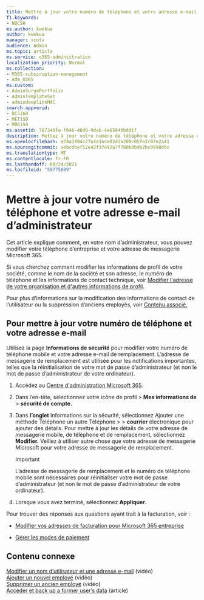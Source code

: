 ```yaml
---
title: Mettre à jour votre numéro de téléphone et votre adresse e-mail d’administrateur
f1.keywords:
- NOCSH
ms.author: kwekua
author: kwekua
manager: scotv
audience: Admin
ms.topic: article
ms.service: o365-administration
localization_priority: Normal
ms.collection:
- M365-subscription-management
- Adm_O365
ms.custom:
- AdminSurgePortfolio
- AdminTemplateSet
- admindeeplinkMAC
search.appverid:
- BCS160
- MET150
- MOE150
ms.assetid: 767349fa-f646-46d9-9dab-4a65049bdd1f
description: Mettez à jour votre numéro de téléphone et votre adresse de messagerie d’administrateur dans le Centre d’administration si vous souhaitez réinitialiser votre propre mot de passe d’administrateur.
ms.openlocfilehash: e74a3494c27e4a1bce02d2a289c05fe2c87e2a41
ms.sourcegitcommit: aebcdbef52e42f37492a7f780b8b9b2bc0998d5c
ms.translationtype: MT
ms.contentlocale: fr-FR
ms.lasthandoff: 09/24/2021
ms.locfileid: "59775809"
---
```

# <a name="update-your-admin-phone-number-and-email-address"></a>Mettre à jour votre numéro de téléphone et votre adresse e-mail d’administrateur

Cet article explique comment, en votre nom d’administrateur, vous pouvez modifier votre téléphone d’entreprise et votre adresse de messagerie Microsoft 365.
  
Si vous cherchez comment modifier les informations de profil de votre société, comme le nom de la société et son adresse, le numéro de téléphone et les informations de contact technique, voir [Modifier l'adresse de votre organisation et d'autres informations de profil](change-address-contact-and-more.md).

Pour plus d’informations sur la modification des informations de contact de l’utilisateur ou la suppression d’anciens employés, voir [Contenu associé.](#related-content)
  
## <a name="to-update-your-phone-number-and-email-address"></a>Pour mettre à jour votre numéro de téléphone et votre adresse e-mail

Utilisez la page **Informations de sécurité** pour modifier votre numéro de téléphone mobile et votre adresse e-mail de remplacement. L’adresse de messagerie de remplacement est utilisée pour les notifications importantes, telles que la réinitialisation de votre mot de passe d’administrateur (et non le mot de passe d’administrateur de votre ordinateur). 
  
1. Accédez au <a href="https://go.microsoft.com/fwlink/p/?linkid=2024339" target="_blank">Centre d'administration Microsoft 365</a>.

2. Dans l’en-tête, sélectionnez votre icône de profil \> **Mes informations de** \> **sécurité de compte.**

3. Dans **l’onglet** Informations  sur la sécurité, sélectionnez Ajouter une méthode Téléphone un autre Téléphone \>  \>  **courrier** électronique pour ajouter des détails. Pour mettre à jour les détails de votre adresse de messagerie mobile, de téléphone et de remplacement, sélectionnez **Modifier.** Veillez à utiliser autre chose que votre adresse de messagerie Microsoft pour votre adresse de messagerie de remplacement.

    > [!IMPORTANT]
    > L’adresse de messagerie de remplacement et le numéro de téléphone mobile sont nécessaires pour réinitialiser votre mot de passe d’administrateur (et non le mot de passe d’administrateur de votre ordinateur).

4. Lorsque vous avez terminé, sélectionnez **Appliquer**.
  
Pour trouver des réponses aux questions ayant trait à la facturation, voir :
  
- [Modifier vos adresses de facturation pour Microsoft 365 entreprise](../../commerce/billing-and-payments/change-your-billing-addresses.md)

- [Gérer les modes de paiement](../../commerce/billing-and-payments/manage-payment-methods.md)

## <a name="related-content"></a>Contenu connexe

[Modifier un nom d’utilisateur et une adresse e-mail](../add-users/change-a-user-name-and-email-address.md) (vidéo)\
[Ajouter un nouvel employé](../add-users/add-new-employee.md) (vidéo)\
[Supprimer un ancien employé](../add-users/remove-former-employee.md) (vidéo)\
[Accéder et back up a former user’s data](../add-users/get-access-to-and-back-up-a-former-user-s-data.md) (article)